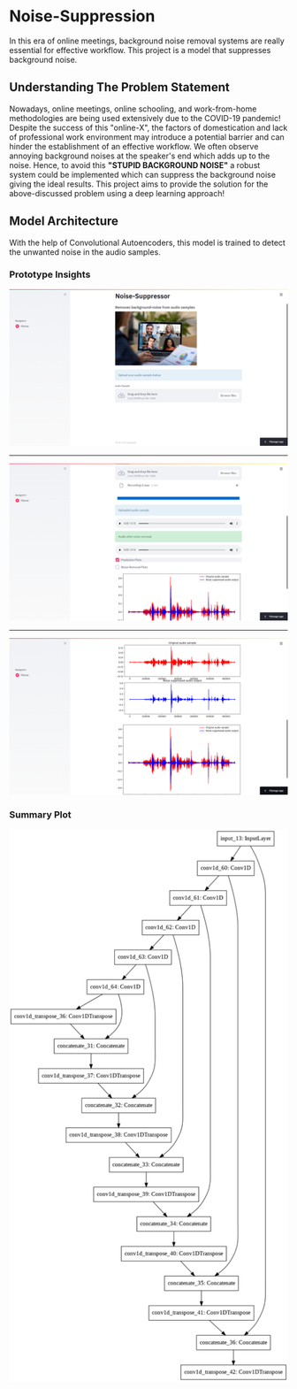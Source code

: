 # Noise-Suppression
In this era of online meetings, background noise removal systems are really essential for effective workflow. This project is a model that suppresses background noise.

## Understanding The Problem Statement
Nowadays, online meetings, online schooling, and work-from-home methodologies are being used extensively due to the COVID-19 pandemic! Despite the success of this "online-X", the factors of domestication and lack of professional work environment may introduce a potential barrier and can hinder the establishment of an effective workflow. We often observe annoying background noises at the speaker's end which adds up to the noise. Hence, to avoid this **"STUPID BACKGROUND NOISE"** a robust system could be implemented which can suppress the background noise giving the ideal results. This project aims to provide the solution for the above-discussed problem using a deep learning approach!

## Model Architecture
With the help of Convolutional Autoencoders, this model is trained to detect the unwanted noise in the audio samples.

### Prototype Insights

<img src="utils/images/2021-10-28 (2).png">

---

<img src="utils/images/2021-10-28 (3).png">

---

<img src="utils/images/2021-10-28 (4).png">


### Summary Plot

<img src="utils/images/model_plot.png">
